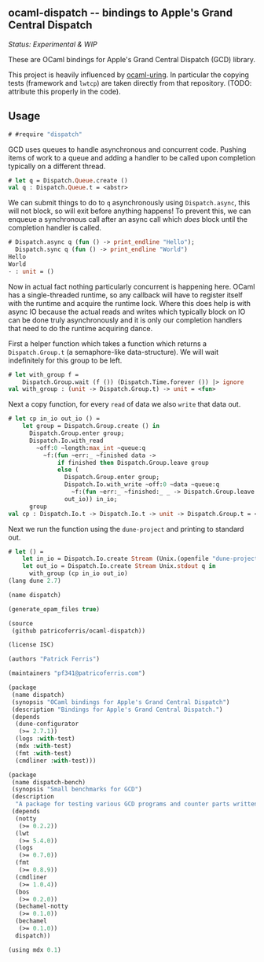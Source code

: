 ocaml-dispatch -- bindings to Apple's Grand Central Dispatch
------------------------------------------------------------
*Status: Experimental & WIP*
 
These are OCaml bindings for Apple's Grand Central Dispatch (GCD) library.

This project is heavily influenced by [ocaml-uring](https://github.com/ocaml-multicore/ocaml-uring/). In particular the copying tests (framework and `lwtcp`) are taken directly from that repository. (TODO: attribute this properly in the code).

## Usage

```ocaml
# #require "dispatch"
```

GCD uses queues to handle asynchronous and concurrent code. Pushing items of work to a queue and adding a handler to be called upon completion typically on a different thread.

```ocaml
# let q = Dispatch.Queue.create ()
val q : Dispatch.Queue.t = <abstr>
```

We can submit things to do to `q` asynchronously using `Dispatch.async`, this will not block, so will exit before anything happens! To prevent this, we can enqueue a synchronous call after an async call which *does* block until the completion handler is called. 

```ocaml
# Dispatch.async q (fun () -> print_endline "Hello");
  Dispatch.sync q (fun () -> print_endline "World")
Hello
World
- : unit = ()
```

Now in actual fact nothing particularly concurrent is happening here. OCaml has a single-threaded runtime, so any callback will have to register itself with the runtime and acquire the runtime lock. Where this does help is with async IO because the actual reads and writes which typically block on IO can be done truly asynchronously and it is only our completion handlers that need to do the runtime acquiring dance.

First a helper function which takes a function which returns a `Dispatch.Group.t` (a semaphore-like data-structure). We will wait indefinitely for this group to be left.

```ocaml
# let with_group f =  
    Dispatch.Group.wait (f ()) (Dispatch.Time.forever ()) |> ignore
val with_group : (unit -> Dispatch.Group.t) -> unit = <fun>
```

Next a copy function, for every `read` of data we also `write` that data out.

```ocaml
# let cp in_io out_io () = 
    let group = Dispatch.Group.create () in 
      Dispatch.Group.enter group;
      Dispatch.Io.with_read 
        ~off:0 ~length:max_int ~queue:q 
          ~f:(fun ~err:_ ~finished data -> 
              if finished then Dispatch.Group.leave group
              else (
                Dispatch.Group.enter group;
                Dispatch.Io.with_write ~off:0 ~data ~queue:q
                  ~f:(fun ~err:_ ~finished:_ _ -> Dispatch.Group.leave group)
                out_io)) in_io;
      group
val cp : Dispatch.Io.t -> Dispatch.Io.t -> unit -> Dispatch.Group.t = <fun>
```

Next we run the function using the `dune-project` and printing to standard out.

```ocaml
# let () = 
    let in_io = Dispatch.Io.create Stream (Unix.(openfile "dune-project" [ O_RDONLY ]) 0) q in 
    let out_io = Dispatch.Io.create Stream Unix.stdout q in
      with_group (cp in_io out_io)
(lang dune 2.7)

(name dispatch)

(generate_opam_files true)

(source
 (github patricoferris/ocaml-dispatch))

(license ISC)

(authors "Patrick Ferris")

(maintainers "pf341@patricoferris.com")

(package
 (name dispatch)
 (synopsis "OCaml bindings for Apple's Grand Central Dispatch")
 (description "Bindings for Apple's Grand Central Dispatch.")
 (depends
  (dune-configurator
   (>= 2.7.1))
  (logs :with-test)
  (mdx :with-test)
  (fmt :with-test)
  (cmdliner :with-test)))

(package
 (name dispatch-bench)
 (synopsis "Small benchmarks for GCD")
 (description
  "A package for testing various GCD programs and counter parts written in other libraries.")
 (depends
  (notty
   (>= 0.2.2))
  (lwt
   (>= 5.4.0))
  (logs
   (>= 0.7.0))
  (fmt
   (>= 0.8.9))
  (cmdliner
   (>= 1.0.4))
  (bos
   (>= 0.2.0))
  (bechamel-notty
   (>= 0.1.0))
  (bechamel
   (>= 0.1.0))
  dispatch))

(using mdx 0.1)
```
